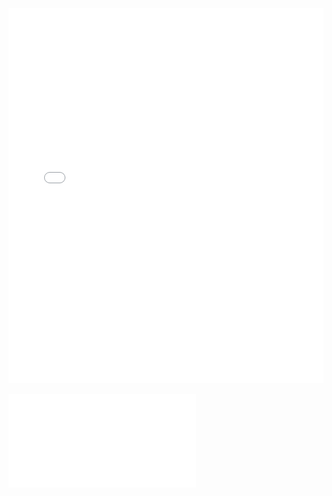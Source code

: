 <embed src="docs/cleanchain_teamballo.pdf" type="application/pdf" width="100%" height="600px" />

![](docs/cleanchain_teamballo.pdf)
